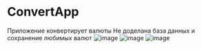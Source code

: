 # ConvertApp
Приложение конвертирует валюты
Не доделана база данных и сохранение любимых валют
![image](https://user-images.githubusercontent.com/70763928/154314820-0941c654-bb53-4489-99f1-d170472844d8.png)
![image](https://user-images.githubusercontent.com/70763928/154314882-1a28bff8-ea5c-42d7-90c1-7c27a5af64af.png)
![image](https://user-images.githubusercontent.com/70763928/154314968-f326b169-ff59-48ba-bfb8-a7f5df1fb30b.png)
